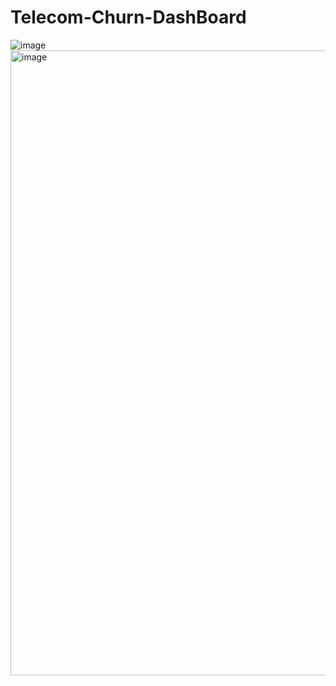 # Telecom-Churn-DashBoard
![image](https://github.com/vinod1kumar/Telecom-Churn-DashBoard/assets/105383284/d3b24a2d-22ad-4d6c-9030-4a31f03e1cb0)
<img width="1000" alt="image" src="https://github.com/vinod1kumar/Telecom-Churn-DashBoard/assets/105383284/b96fb22b-e67e-4575-a248-3ac24638efad">


